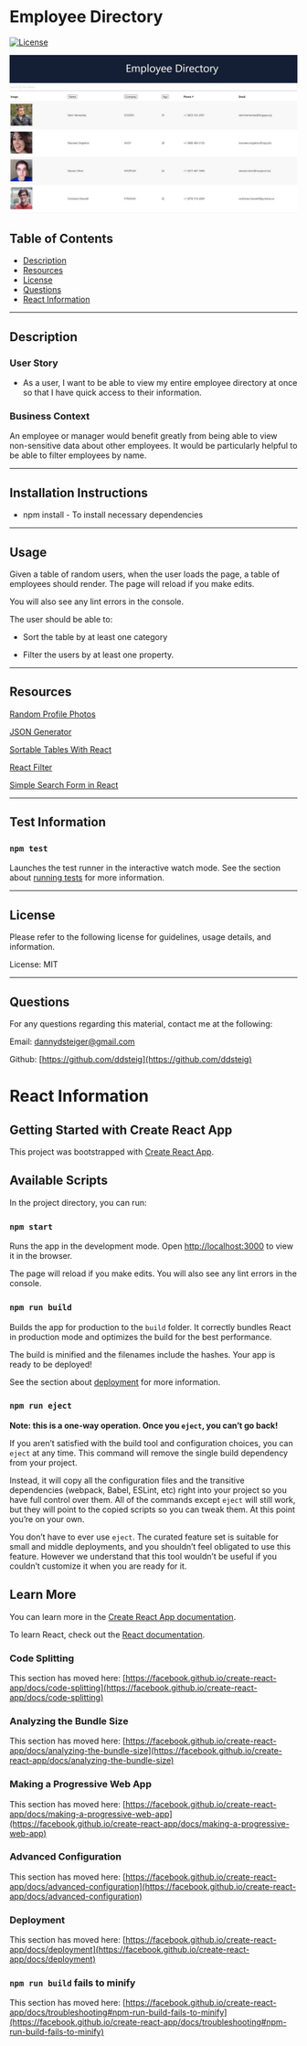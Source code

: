 # Employee Directory	

[![License](https://img.shields.io/badge/License-MIT-blue.svg)](https://opensource.org/licenses/MIT)	

![Employee Directory](https://github.com/ddsteig/employee-directory/blob/main/employeedir/imgs/directory.jpg "Directory")	

## Table of Contents	
- [Description](#description)	
- [Resources](#resources)	
- [License](#license)	
- [Questions](#questions)	
- [React Information](#react)	

<hr>	

## Description <a name="description"></a>	

### User Story

* As a user, I want to be able to view my entire employee directory at once so that I have quick access to their information.

### Business Context

An employee or manager would benefit greatly from being able to view non-sensitive data about other employees. It would be particularly helpful to be able to filter employees by name.

<hr>

## Installation Instructions <a name="install"></a>	

* npm install - To install necessary dependencies	

<hr>	

## Usage <a name="usage"></a>

Given a table of random users, when the user loads the page, a table of employees should render. 	The page will reload if you make edits.

You will also see any lint errors in the console.

The user should be able to:

* Sort the table by at least one category

* Filter the users by at least one property.

<hr>	

## Resources <a name="resources"></a>	

[Random Profile Photos](https://randomuser.me/photos)

[JSON Generator ](https://next.json-generator.com/NylpCyQuK)

[Sortable Tables With React ](https://www.smashingmagazine.com/2020/03/sortable-tables-react/)

[React Filter ](https://upmostly.com/tutorials/react-filter-filtering-arrays-in-react-with-examples)

[Simple Search Form in React](https://dev.to/asimdahall/simple-search-form-in-react-using-hooks-42pg)

<hr>	

## Test Information <a name="test"></a>	

### `npm test`

Launches the test runner in the interactive watch mode.
See the section about [running tests](https://facebook.github.io/create-react-app/docs/running-tests) for more information.	

<hr>	

## License <a name="license"></a>	

Please refer to the following license for guidelines, usage details, and information.	

License: MIT	

<hr>	

## Questions <a name="questions"></a>	

For any questions regarding this material, contact me at the following:	

Email: dannydsteiger@gmail.com	

Github: [https://github.com/ddsteig](https://github.com/ddsteig)

# React Information  <a name="react"></a>

## Getting Started with Create React App

This project was bootstrapped with [Create React App](https://github.com/facebook/create-react-app).

## Available Scripts

In the project directory, you can run:

### `npm start`

Runs the app in the development mode.
Open [http://localhost:3000](http://localhost:3000) to view it in the browser.

The page will reload if you make edits.
You will also see any lint errors in the console.

### `npm run build`

Builds the app for production to the `build` folder.
It correctly bundles React in production mode and optimizes the build for the best performance.

The build is minified and the filenames include the hashes.
Your app is ready to be deployed!

See the section about [deployment](https://facebook.github.io/create-react-app/docs/deployment) for more information.

### `npm run eject`

**Note: this is a one-way operation. Once you `eject`, you can’t go back!**

If you aren’t satisfied with the build tool and configuration choices, you can `eject` at any time. This command will remove the single build dependency from your project.

Instead, it will copy all the configuration files and the transitive dependencies (webpack, Babel, ESLint, etc) right into your project so you have full control over them. All of the commands except `eject` will still work, but they will point to the copied scripts so you can tweak them. At this point you’re on your own.

You don’t have to ever use `eject`. The curated feature set is suitable for small and middle deployments, and you shouldn’t feel obligated to use this feature. However we understand that this tool wouldn’t be useful if you couldn’t customize it when you are ready for it.

## Learn More

You can learn more in the [Create React App documentation](https://facebook.github.io/create-react-app/docs/getting-started).

To learn React, check out the [React documentation](https://reactjs.org/).

### Code Splitting

This section has moved here: [https://facebook.github.io/create-react-app/docs/code-splitting](https://facebook.github.io/create-react-app/docs/code-splitting)

### Analyzing the Bundle Size

This section has moved here: [https://facebook.github.io/create-react-app/docs/analyzing-the-bundle-size](https://facebook.github.io/create-react-app/docs/analyzing-the-bundle-size)

### Making a Progressive Web App

This section has moved here: [https://facebook.github.io/create-react-app/docs/making-a-progressive-web-app](https://facebook.github.io/create-react-app/docs/making-a-progressive-web-app)

### Advanced Configuration

This section has moved here: [https://facebook.github.io/create-react-app/docs/advanced-configuration](https://facebook.github.io/create-react-app/docs/advanced-configuration)

### Deployment

This section has moved here: [https://facebook.github.io/create-react-app/docs/deployment](https://facebook.github.io/create-react-app/docs/deployment)

### `npm run build` fails to minify

This section has moved here: [https://facebook.github.io/create-react-app/docs/troubleshooting#npm-run-build-fails-to-minify](https://facebook.github.io/create-react-app/docs/troubleshooting#npm-run-build-fails-to-minify)
